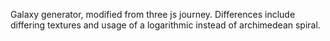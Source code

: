 Galaxy generator, modified from three js journey. Differences include differing textures and usage of a logarithmic instead of archimedean spiral.
